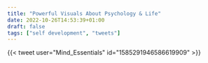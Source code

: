 ```yaml
---
title: "Powerful Visuals About Psychology & Life"
date: 2022-10-26T14:53:39+01:00
draft: false
tags: ["self development", "tweets"]
---
```

{{< tweet user="Mind_Essentials" id="1585291946586619909" >}}
